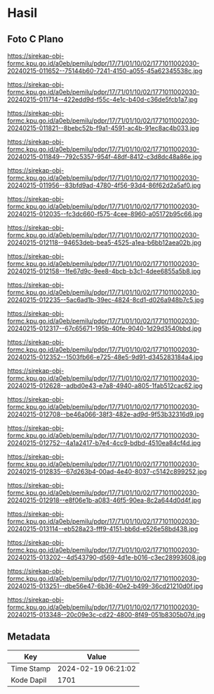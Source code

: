 # Hasil

## Foto C Plano

https://sirekap-obj-formc.kpu.go.id/a0eb/pemilu/pdpr/17/71/01/10/02/1771011002030-20240215-011652--75144b60-7241-4150-a055-45a62345538c.jpg

https://sirekap-obj-formc.kpu.go.id/a0eb/pemilu/pdpr/17/71/01/10/02/1771011002030-20240215-011714--422edd9d-f55c-4e1c-b40d-c36de5fcb1a7.jpg

https://sirekap-obj-formc.kpu.go.id/a0eb/pemilu/pdpr/17/71/01/10/02/1771011002030-20240215-011821--8bebc52b-f9a1-4591-ac4b-91ec8ac4b033.jpg

https://sirekap-obj-formc.kpu.go.id/a0eb/pemilu/pdpr/17/71/01/10/02/1771011002030-20240215-011849--792c5357-954f-48df-8412-c3d8dc48a86e.jpg

https://sirekap-obj-formc.kpu.go.id/a0eb/pemilu/pdpr/17/71/01/10/02/1771011002030-20240215-011956--83bfd9ad-4780-4f56-93d4-86f62d2a5af0.jpg

https://sirekap-obj-formc.kpu.go.id/a0eb/pemilu/pdpr/17/71/01/10/02/1771011002030-20240215-012035--fc3dc660-f575-4cee-8960-a05172b95c66.jpg

https://sirekap-obj-formc.kpu.go.id/a0eb/pemilu/pdpr/17/71/01/10/02/1771011002030-20240215-012118--94653deb-bea5-4525-a1ea-b6bb12aea02b.jpg

https://sirekap-obj-formc.kpu.go.id/a0eb/pemilu/pdpr/17/71/01/10/02/1771011002030-20240215-012158--1fe67d9c-9ee8-4bcb-b3c1-4dee6855a5b8.jpg

https://sirekap-obj-formc.kpu.go.id/a0eb/pemilu/pdpr/17/71/01/10/02/1771011002030-20240215-012235--5ac6ad1b-39ec-4824-8cd1-d026a948b7c5.jpg

https://sirekap-obj-formc.kpu.go.id/a0eb/pemilu/pdpr/17/71/01/10/02/1771011002030-20240215-012317--67c65671-195b-40fe-9040-1d29d3540bbd.jpg

https://sirekap-obj-formc.kpu.go.id/a0eb/pemilu/pdpr/17/71/01/10/02/1771011002030-20240215-012352--1503fb66-e725-48e5-9d91-d345283184a4.jpg

https://sirekap-obj-formc.kpu.go.id/a0eb/pemilu/pdpr/17/71/01/10/02/1771011002030-20240215-012628--adbd0e43-e7a8-4940-a805-1fab512cac62.jpg

https://sirekap-obj-formc.kpu.go.id/a0eb/pemilu/pdpr/17/71/01/10/02/1771011002030-20240215-012708--be46a066-38f3-482e-ad9d-9f53b32316d9.jpg

https://sirekap-obj-formc.kpu.go.id/a0eb/pemilu/pdpr/17/71/01/10/02/1771011002030-20240215-012752--4a1a2417-b7e4-4cc9-bdbd-4510ea84cf4d.jpg

https://sirekap-obj-formc.kpu.go.id/a0eb/pemilu/pdpr/17/71/01/10/02/1771011002030-20240215-012835--67d263b4-00ad-4e40-8037-c5142c899252.jpg

https://sirekap-obj-formc.kpu.go.id/a0eb/pemilu/pdpr/17/71/01/10/02/1771011002030-20240215-012918--e8f06e1b-a083-46f5-90ea-8c2a644d0d4f.jpg

https://sirekap-obj-formc.kpu.go.id/a0eb/pemilu/pdpr/17/71/01/10/02/1771011002030-20240215-013114--eb528a23-fff9-4151-bb6d-e526e58bd438.jpg

https://sirekap-obj-formc.kpu.go.id/a0eb/pemilu/pdpr/17/71/01/10/02/1771011002030-20240215-013202--4d543790-d569-4d1e-b016-c3ec28993608.jpg

https://sirekap-obj-formc.kpu.go.id/a0eb/pemilu/pdpr/17/71/01/10/02/1771011002030-20240215-013251--dbe56e47-6b36-40e2-b499-36cd21210d0f.jpg

https://sirekap-obj-formc.kpu.go.id/a0eb/pemilu/pdpr/17/71/01/10/02/1771011002030-20240215-013348--20c09e3c-cd22-4800-8f49-051b8305b07d.jpg


## Metadata

| Key        | Value               |
| ---------- | ------------------- |
| Time Stamp | 2024-02-19 06:21:02 |
| Kode Dapil | 1701                |



